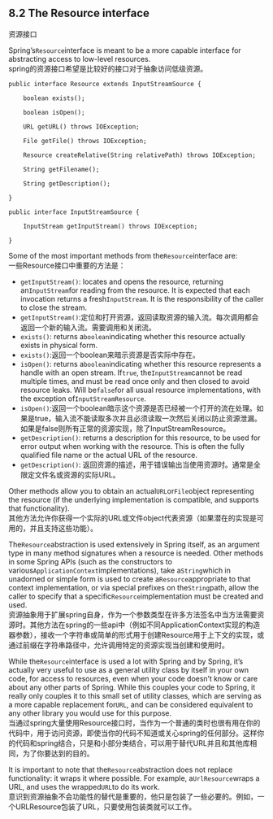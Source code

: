 ## 8.2 The Resource interface

资源接口

Spring’s`Resource`interface is meant to be a more capable interface for abstracting access to low-level resources.  
spring的资源接口希望是比较好的接口对于抽象访问低级资源。

```
public interface Resource extends InputStreamSource {

    boolean exists();

    boolean isOpen();

    URL getURL() throws IOException;

    File getFile() throws IOException;

    Resource createRelative(String relativePath) throws IOException;

    String getFilename();

    String getDescription();

}
```

```
public interface InputStreamSource {

    InputStream getInputStream() throws IOException;

}
```

Some of the most important methods from the`Resource`interface are:  
一些Resource接口中重要的方法是：

* `getInputStream()`: locates and opens the resource, returning an`InputStream`for reading from the resource. It is expected that each invocation returns a fresh`InputStream`. It is the responsibility of the caller to close the stream.
* `getInputStream()`:定位和打开资源，返回读取资源的输入流。每次调用都会返回一个新的输入流。需要调用和关闭流。
* `exists()`: returns a`boolean`indicating whether this resource actually exists in physical form.
* `exists()`:返回一个boolean来暗示资源是否实际中存在。
* `isOpen()`: returns a`boolean`indicating whether this resource represents a handle with an open stream. If`true`, the`InputStream`cannot be read multiple times, and must be read once only and then closed to avoid resource leaks. Will be`false`for all usual resource implementations, with the exception of`InputStreamResource`.
* `isOpen()`:返回一个boolean暗示这个资源是否已经被一个打开的流在处理。如果是true，输入流不能读取多次并且必须读取一次然后关闭以防止资源泄漏。如果是false则所有正常的资源实现，除了InputStreamResource。
* `getDescription()`: returns a description for this resource, to be used for error output when working with the resource. This is often the fully qualified file name or the actual URL of the resource.
* `getDescription()`: 返回资源的描述，用于错误输出当使用资源时。通常是全限定文件名或资源的实际URL。

Other methods allow you to obtain an actual`URL`or`File`object representing the resource \(if the underlying implementation is compatible, and supports that functionality\).  
其他方法允许你获得一个实际的URL或文件object代表资源（如果潜在的实现是可用的，并且支持这些功能）。

The`Resource`abstraction is used extensively in Spring itself, as an argument type in many method signatures when a resource is needed. Other methods in some Spring APIs \(such as the constructors to various`ApplicationContext`implementations\), take a`String`which in unadorned or simple form is used to create a`Resource`appropriate to that context implementation, or via special prefixes on the`String`path, allow the caller to specify that a specific`Resource`implementation must be created and used.  
资源抽象用于扩展spring自身，作为一个参数类型在许多方法签名中当方法需要资源时。其他方法在spring的一些api中（例如不同ApplicationContext实现的构造器参数），接收一个字符串或简单的形式用于创建Resource用于上下文的实现，或通过前缀在字符串路径中，允许调用特定的资源实现当创建和使用时。

While the`Resource`interface is used a lot with Spring and by Spring, it’s actually very useful to use as a general utility class by itself in your own code, for access to resources, even when your code doesn’t know or care about any other parts of Spring. While this couples your code to Spring, it really only couples it to this small set of utility classes, which are serving as a more capable replacement for`URL`, and can be considered equivalent to any other library you would use for this purpose.  
当通过spring大量使用Resource接口时，当作为一个普通的类时也很有用在你的代码中，用于访问资源，即使当你的代码不知道或关心spring的任何部分。这样你的代码和spring结合，只是和小部分类结合，可以用于替代URL并且和其他库相同，为了你要达到的目的。

It is important to note that the`Resource`abstraction does not replace functionality: it wraps it where possible. For example, a`UrlResource`wraps a URL, and uses the wrapped`URL`to do its work.  
意识到资源抽象不会功能性的替代是重要的，他只是包装了一些必要的。例如，一个URLResource包装了URL，只要使用包装类就可以工作。

